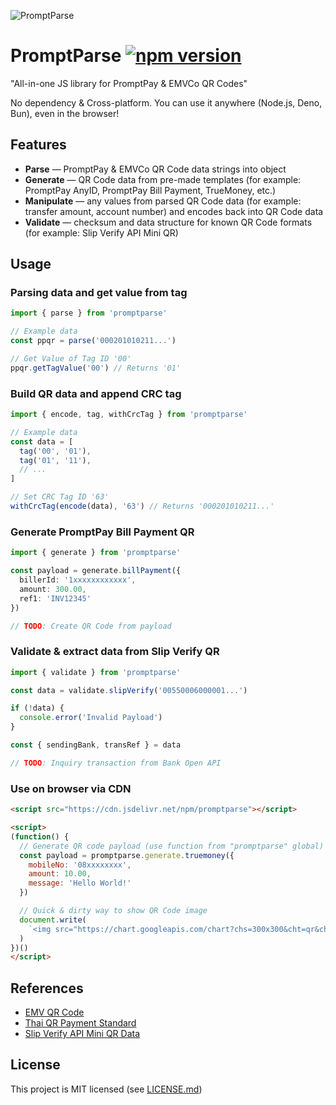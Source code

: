 ![PromptParse](https://github.com/maythiwat/promptparse/assets/23092256/889e8f80-b1b3-44b2-ace5-ffbbce6e673b)

# PromptParse [![npm version](https://badge.fury.io/js/promptparse.svg)](https://badge.fury.io/js/promptparse)

"All-in-one JS library for PromptPay & EMVCo QR Codes"

No dependency & Cross-platform. You can use it anywhere (Node.js, Deno, Bun), even in the browser!

## Features

- **Parse** &mdash; PromptPay & EMVCo QR Code data strings into object
- **Generate** &mdash; QR Code data from pre-made templates (for example: PromptPay AnyID, PromptPay Bill Payment, TrueMoney, etc.)
- **Manipulate** &mdash; any values from parsed QR Code data (for example: transfer amount, account number) and encodes back into QR Code data
- **Validate** &mdash; checksum and data structure for known QR Code formats (for example: Slip Verify API Mini QR)

## Usage

### Parsing data and get value from tag
```ts
import { parse } from 'promptparse'

// Example data
const ppqr = parse('000201010211...')

// Get Value of Tag ID '00'
ppqr.getTagValue('00') // Returns '01'
```

### Build QR data and append CRC tag
```ts
import { encode, tag, withCrcTag } from 'promptparse'

// Example data
const data = [
  tag('00', '01'),
  tag('01', '11'),
  // ...
]

// Set CRC Tag ID '63'
withCrcTag(encode(data), '63') // Returns '000201010211...'
```

### Generate PromptPay Bill Payment QR
```ts
import { generate } from 'promptparse'

const payload = generate.billPayment({
  billerId: '1xxxxxxxxxxxx',
  amount: 300.00,
  ref1: 'INV12345'
})

// TODO: Create QR Code from payload
```

### Validate & extract data from Slip Verify QR
```ts
import { validate } from 'promptparse'

const data = validate.slipVerify('00550006000001...')

if (!data) {
  console.error('Invalid Payload')
}

const { sendingBank, transRef } = data

// TODO: Inquiry transaction from Bank Open API
```

### Use on browser via CDN
```html
<script src="https://cdn.jsdelivr.net/npm/promptparse"></script>

<script>
(function() {
  // Generate QR code payload (use function from "promptparse" global)
  const payload = promptparse.generate.truemoney({
    mobileNo: '08xxxxxxxx',
    amount: 10.00,
    message: 'Hello World!'
  })

  // Quick & dirty way to show QR Code image
  document.write(
    `<img src="https://chart.googleapis.com/chart?chs=300x300&cht=qr&chl=${payload}">`
  )
})()
</script>
```

## References

- [EMV QR Code](https://www.emvco.com/emv-technologies/qrcodes/)
- [Thai QR Payment Standard](https://www.bot.or.th/content/dam/bot/fipcs/documents/FPG/2562/ThaiPDF/25620084.pdf)
- [Slip Verify API Mini QR Data](https://developer.scb/assets/documents/documentation/qr-payment/extracting-data-from-mini-qr.pdf)

## License

This project is MIT licensed (see [LICENSE.md](LICENSE.md))
